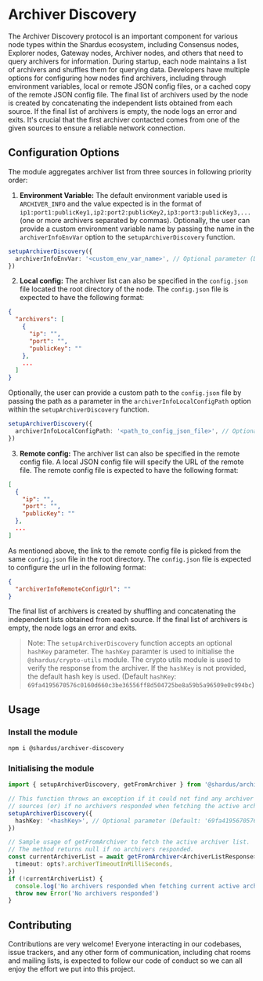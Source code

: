 # Archiver Discovery

The Archiver Discovery protocol is an important component for various node types within the Shardus ecosystem, including Consensus nodes, Explorer nodes, Gateway nodes, Archiver nodes, and others that need to query archivers for information. During startup, each node maintains a list of archivers and shuffles them for querying data. Developers have multiple options for configuring how nodes find archivers, including through environment variables, local or remote JSON config files, or a cached copy of the remote JSON config file. The final list of archivers used by the node is created by concatenating the independent lists obtained from each source. If the final list of archivers is empty, the node logs an error and exits. It's crucial that the first archiver contacted comes from one of the given sources to ensure a reliable network connection.

## Configuration Options

The module aggregates archiver list from three sources in following priority order:

1. **Environment Variable:** The default environment variable used is `ARCHIVER_INFO` and the value expected is in the format of `ip1:port1:publicKey1,ip2:port2:publicKey2,ip3:port3:publicKey3,...` (one or more archivers separated by commas). Optionally, the user can provide a custom environment variable name by passing the name in the `archiverInfoEnvVar` option to the `setupArchiverDiscovery` function.

```ts
setupArchiverDiscovery({
  archiverInfoEnvVar: '<custom_env_var_name>', // Optional parameter (Default: ARCHIVER_INFO)
})
```

2. **Local config:** The archiver list can also be specified in the `config.json` file located the root directory of the node. The `config.json` file is expected to have the following format:

```json
{
  "archivers": [
    {
      "ip": "",
      "port": "",
      "publicKey": ""
    },
    ...
  ]
}
```

Optionally, the user can provide a custom path to the `config.json` file by passing the path as a parameter in the `archiverInfoLocalConfigPath` option within the `setupArchiverDiscovery` function.

```ts
setupArchiverDiscovery({
  archiverInfoLocalConfigPath: '<path_to_config_json_file>', // Optional parameter (Default: config.json)
})
```

3. **Remote config:** The archiver list can also be specified in the remote config file. A local JSON config file will specify the URL of the remote file. The remote config file is expected to have the following format:

```json
[
  {
    "ip": "",
    "port": "",
    "publicKey": ""
  },
  ...
]
```

As mentioned above, the link to the remote config file is picked from the same `config.json` file in the root directory. The `config.json` file is expected to configure the url in the following format:

```json
{
  "archiverInfoRemoteConfigUrl": ""
}
```

The final list of archivers is created by shuffling and concatenating the independent lists obtained from each source. If the final list of archivers is empty, the node logs an error and exits.

> Note: The `setupArchiverDiscovery` function accepts an optional `hashKey` parameter. The `hashKey` paramter is used to initialise the `@shardus/crypto-utils` module. The crypto utils module is used to verify the response from the archiver. If the `hashKey` is not provided, the default hash key is used. (Default `hashKey`: `69fa4195670576c0160d660c3be36556ff8d504725be8a59b5a96509e0c994bc`)

## Usage

### Install the module

```bash
npm i @shardus/archiver-discovery
```

### Initialising the module

```ts
import { setupArchiverDiscovery, getFromArchiver } from '@shardus/archiver-discovery'

// This function throws an exception if it could not find any archiver across different config
// sources (or) if no archivers responded when fetching the active archiver list.
setupArchiverDiscovery({
  hashKey: '<hashKey>', // Optional parameter (Default: '69fa4195670576c0160d660c3be36556ff8d504725be8a59b5a96509e0c994bc')
})

// Sample usage of getFromArchiver to fetch the active archiver list.
// The method returns null if no archivers responded.
const currentArchiverList = await getFromArchiver<ArchiverListResponse>('archivers', {
  timeout: opts?.archiverTimeoutInMilliSeconds,
})
if (!currentArchiverList) {
  console.log('No archivers responded when fetching current active archivers')
  throw new Error('No archivers responded')
}
```

## Contributing

Contributions are very welcome! Everyone interacting in our codebases, issue trackers, and any other form of communication, including chat rooms and mailing lists, is expected to follow our code of conduct so we can all enjoy the effort we put into this project.
